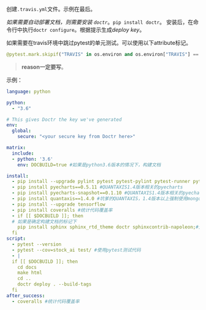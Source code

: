 创建`.travis.yml`文件。示例在最后。

*如果需要自动部署文档，则需要安装 `doctr`*。`pip install doctr`。
安装后，在命令行中执行`doctr configure`。根据提示生成*deploy key*。

如果需要在travis环境中跳过pytest的单元测试。可以使用以下attribute标记。

```python
@pytest.mark.skipif("TRAVIS" in os.environ and os.environ["TRAVIS"] == "true", reason="Skipping this test on Travis CI.")
```

> **reason一定要写**。

示例：

```yml
language: python

python:
  - "3.6"

# This gives Doctr the key we've generated
env:
  global:
    secure: "<your secure key from Doctr here>"

matrix:
  include:
  - python: '3.6'
    env: DOCBUILD=true #如果是python3.6版本的情况下，构建文档

install:
  - pip install --upgrade pylint pytest pytest-pylint pytest-runner pytest-cov #测试相关
  - pip install pyecharts==0.5.11 #QUANTAXIS1.4版本相关的pyecharts
  - pip install pyecharts-snapshot==0.1.10 #QUANTAXIS1.4版本相关的pyecharts-snapshot
  - pip install quantaxis==1.4.0 #坑爹的QUANTAXIS，1.4版本以上强制使用mongodb存储设置
  - pip install --upgrade tensorflow
  - pip install coveralls #统计代码覆盖率
  - if [[ $DOCBUILD ]]; then
  # 如果是确定构建文档的标记下
    pip install sphinx sphinx_rtd_theme doctr sphinxcontrib-napoleon;#生成文档用
  fi
script:
  - pytest --version
  - pytest --cov=stock_ai test/ #使用pytest测试代码
  - |
  if [[ $DOCBUILD ]]; then
    cd docs
    make html
    cd ..
    doctr deploy . --build-tags
  fi
after_success:
  - coveralls #统计代码覆盖率

```